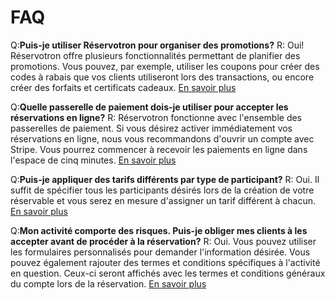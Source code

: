 # FAQ

Q:**Puis-je utiliser Réservotron pour organiser des promotions?**
R: Oui! Réservotron offre plusieurs fonctionnalités permettant de planifier des promotions. Vous pouvez, par exemple, utiliser les coupons pour créer des codes à rabais que vos clients utiliseront lors des transactions, ou encore créer des forfaits et certificats cadeaux. [En savoir plus](coupons)

Q:**Quelle passerelle de paiement dois-je utiliser pour accepter les réservations en ligne?**
R: Réservotron fonctionne avec l'ensemble des passerelles de paiement. Si vous désirez activer immédiatement vos réservations en ligne, nous vous recommandons d'ouvrir un compte avec Stripe. Vous pourrez commencer à recevoir les paiements en ligne dans l'espace de cinq minutes.
[En savoir plus](stripe.md)

Q:**Puis-je appliquer des tarifs différents par type de participant?**
R: Oui. Il suffit de spécifier tous les participants désirés lors de la création de votre réservable et vous serez en mesure d'assigner un tarif différent à chacun. [En savoir plus](prix_par_type_de_participant.md)

Q:**Mon activité comporte des risques. Puis-je obliger mes clients à les accepter avant de procéder à la réservation?**
R: Oui. Vous pouvez utiliser les formulaires personnalisés pour demander l'information désirée. Vous pouvez également rajouter des termes et conditions spécifiques à l'activité en question. Ceux-ci seront affichés avec les termes et conditions généraux du compte lors de la réservation. [En savoir plus](formulaires_personnalises.md)
